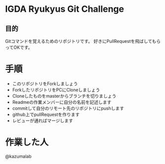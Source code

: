 # IGDA Ryukyus Git Challenge

## 目的

Gitコマンドを覚えるためのリポジトリです。
好きにPullRequestを飛ばしてもらってOKです。

# 手順

- このリポジトリをForkしましょう
- ForkしたリポジトリをPCにCloneしましょう
- Cloneしたものをmasterからブランチを切りましょう
- Readmeの作業メンバーに自分の名前を記述します
- commitして自分のリモート先のリポジトリにpushします
- github上でpullRequestを作ります
- レビューが通ればマージします

# 作業した人

@kazumalab
